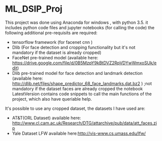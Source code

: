 # ML_DSIP_Proj
This project was done using Anaconda for windows , with python 3.5.
it includes python code files and jupyter notebooks (for calling the code)
the following additional pre-requisits are required:
- tensorflow framework (for facenet cnn )
- Dlib (For face detection and cropping functionality but it's not mandatory if the dataset is already cropped)
- FaceNet pre-trained model (available here: https://drive.google.com/file/d/0B5MzpY9kBtDVZ2RpVDYwWmxoSUk/edit)
- Dlib pre-trained model for face detection and landmark detection (available here: http://dlib.net/files/shape_predictor_68_face_landmarks.dat.bz2 ) ;not mandatory if the dataset faces are already cropped
the notebook LatestVersion contains code snippets to call the main functions of the project, which also have queriable help.

It's possible to use any cropped dataset, the datasets I have used are:
- AT&T(ORL Dataset) available here: http://www.cl.cam.ac.uk/Research/DTG/attarchive/pub/data/att_faces.zip
- Yale Dataset
LFW available here:http://vis-www.cs.umass.edu/lfw/

